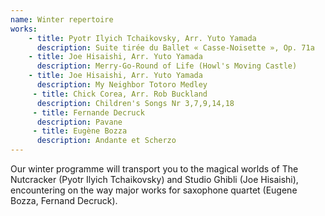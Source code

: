 ```yaml
---
name: Winter repertoire
works:
    - title: Pyotr Ilyich Tchaikovsky, Arr. Yuto Yamada
      description: Suite tirée du Ballet « Casse-Noisette », Op. 71a
    - title: Joe Hisaishi, Arr. Yuto Yamada
      description: Merry-Go-Round of Life (Howl's Moving Castle)
    - title: Joe Hisaishi, Arr. Yuto Yamada
      description: My Neighbor Totoro Medley
     - title: Chick Corea, Arr. Rob Buckland
      description: Children's Songs Nr 3,7,9,14,18
     - title: Fernande Decruck
      description: Pavane
     - title: Eugène Bozza
      description: Andante et Scherzo     
---
```


Our winter programme will transport you to the magical worlds of The Nutcracker (Pyotr Ilyich Tchaikovsky) and Studio Ghibli (Joe Hisaishi), encountering on the way major works for saxophone quartet (Eugene Bozza, Fernand Decruck).
